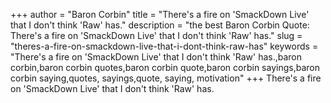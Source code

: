 +++
author = "Baron Corbin"
title = "There's a fire on 'SmackDown Live' that I don't think 'Raw' has."
description = "the best Baron Corbin Quote: There's a fire on 'SmackDown Live' that I don't think 'Raw' has."
slug = "theres-a-fire-on-smackdown-live-that-i-dont-think-raw-has"
keywords = "There's a fire on 'SmackDown Live' that I don't think 'Raw' has.,baron corbin,baron corbin quotes,baron corbin quote,baron corbin sayings,baron corbin saying,quotes, sayings,quote, saying, motivation"
+++
There's a fire on 'SmackDown Live' that I don't think 'Raw' has.
